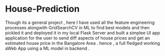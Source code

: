 # House-Prediction
Though its a general project , here I have used all the feature engineering processes alongwith GridSearchCV in ML to find best models and then pickled it and deployed it in my local Flask Server and built a simplee UI app
application for the user to send diff aspects of house prices and get an estimated house price in the Bangalore Area . hence , a full fledged working aWeb App using a ML model in backend .
